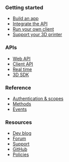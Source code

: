 ### Getting started
* [Build an app]()
* [Integrate the API]()
* [Run your own client]()
* [Support your 3D printer]()

### APIs
* [Web API]()
* [Client API]()
* [Real time]()
* [3D SDK]()

### Reference
* [Authentication & scopes]()
* [Methods]()
* [Events]()

### Resources
* [Dev blog]()
* [Forum]()
* [Support]()
* [GitHub]()
* [Policies]()
